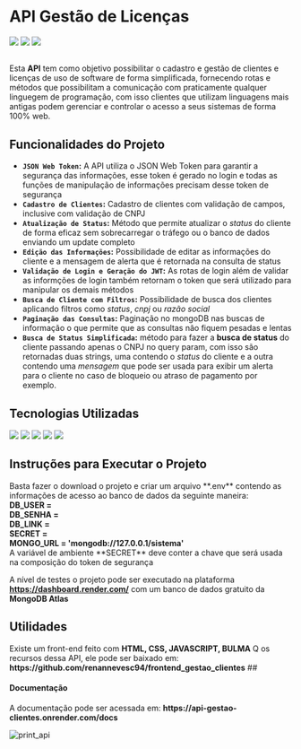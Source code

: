 <h1>API Gestão de Licenças</h1>

<img src="https://img.shields.io/badge/VERSION-1.00-orange"> <img src="https://img.shields.io/badge/STATUS-EM%20DESENVOLVIMENTO-brightgreen"> <img src="https://img.shields.io/badge/RELEASE--DATE-MAY--23-orange">
##
Esta **API** tem como objetivo possibilitar o cadastro e gestão de clientes e licenças de uso de software de forma simplificada, fornecendo rotas e métodos que possibilitam a comunicação com praticamente qualquer linguegem de programação, com isso clientes que utilizam linguagens mais antigas podem gerenciar e controlar o acesso a seus sistemas de forma 100% web.

<h2>Funcionalidades do Projeto </h2>

- **`JSON Web Token`:** A API utiliza o JSON Web Token para garantir a segurança das informações, esse token é gerado no login e todas as funções de manipulação de informações precisam desse token de segurança
- **`Cadastro de Clientes`:** Cadastro de clientes com validação de campos, inclusive com validação de CNPJ
- **`Atualização de Status`:** Método que permite atualizar o *status* do cliente de forma eficaz sem sobrecarregar o tráfego ou o banco de dados enviando um update completo
- **`Edição das Informações`:** Possibilidade de editar as informações do cliente e a mensagem de alerta que é retornada na consulta de status
- **`Validação de Login e Geração do JWT`:** As rotas de login além de validar as informções de login também retornam o token que será utilizado para manipular os demais métodos
- **`Busca de Cliente com Filtros`:** Possibilidade de busca dos clientes aplicando filtros como *status*, *cnpj* ou *razão social*
- **`Paginação das Consultas`:** Paginação no mongoDB nas buscas de informação o que permite que as consultas não fiquem pesadas e lentas
- **`Busca de Status Simplificada`:** método para fazer a **busca de status** do cliente passando apenas o CNPJ no query param, com isso são retornadas duas strings, uma contendo o *status* do cliente e a outra contendo uma *mensagem* que pode ser usada para exibir um alerta para o cliente no caso de bloqueio ou atraso de pagamento por exemplo.

<h2>Tecnologias Utilizadas</h2>
<div>
  <img src="https://img.shields.io/badge/Node.js-339933?style=for-the-badge&logo=nodedotjs&logoColor=white" style="display: inline-block;">
  <img src="https://img.shields.io/badge/JavaScript-323330?style=for-the-badge&logo=javascript&logoColor=F7DF1E" style="display: inline-block;">
  <img src="https://img.shields.io/badge/MongoDB-4EA94B?style=for-the-badge&logo=mongodb&logoColor=white" style="display: inline-block;">
  <img src="https://img.shields.io/badge/JWT-000000?style=for-the-badge&logo=JSON%20web%20tokens&logoColor=white" style="display: inline-block;">
  <img src="https://img.shields.io/badge/Express.js-000000?style=for-the-badge&logo=express&logoColor=white" style="display: inline-block;">
</div>

<h2>Instruções para Executar o Projeto</h2>
Basta fazer o download o projeto e criar um arquivo **.env** contendo as informações de acesso ao banco de dados da seguinte maneira:<br>
<b>DB_USER = <br>
DB_SENHA = <br>
DB_LINK = <br>
SECRET =  <br>
MONGO_URL = 'mongodb://127.0.0.1/sistema' <br></b>
A variável de ambiente **SECRET** deve conter a chave que será usada na composição do token de segurança

A nível de testes o projeto pode ser executado na plataforma <b>https://dashboard.render.com/</b> com um banco de dados gratuito da <b>MongoDB Atlas</b><br>
##
<h2>Utilidades</h2>
Existe um front-end feito com <b>HTML, CSS, JAVASCRIPT, BULMA</b> Q os recursos dessa API, ele pode ser baixado em:
<b>https://github.com/renannevesc94/frontend_gestao_clientes</b> 
##

<h4>Documentação</h4>
  A documentação pode ser acessada em: <b>https://api-gestao-clientes.onrender.com/docs</b>
  
![print_api](https://github.com/renannevesc94/api-gestao-clientes/assets/19363079/38d3da23-794e-4840-b0b2-fa5557e72a96)






